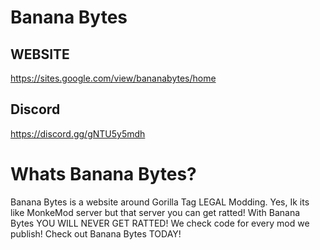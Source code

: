 # Banana Bytes


## WEBSITE 

https://sites.google.com/view/bananabytes/home

## Discord

https://discord.gg/gNTU5y5mdh

# Whats Banana Bytes?

Banana Bytes is a website around Gorilla Tag LEGAL Modding. Yes, Ik its like MonkeMod server but that server you can get ratted!
With Banana Bytes YOU WILL NEVER GET RATTED! We check code for every mod we publish! Check out Banana Bytes TODAY!
